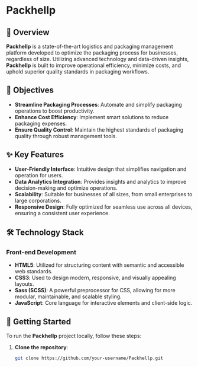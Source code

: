 # Packhellp

## 📝 Overview
**Packhellp** is a state-of-the-art logistics and packaging management platform developed to optimize the packaging process for businesses, regardless of size. Utilizing advanced technology and data-driven insights, **Packhellp** is built to improve operational efficiency, minimize costs, and uphold superior quality standards in packaging workflows.

## 🎯 Objectives
- **Streamline Packaging Processes**: Automate and simplify packaging operations to boost productivity.
- **Enhance Cost Efficiency**: Implement smart solutions to reduce packaging expenses.
- **Ensure Quality Control**: Maintain the highest standards of packaging quality through robust management tools.

## ✨ Key Features
- **User-Friendly Interface**: Intuitive design that simplifies navigation and operation for users.
- **Data Analytics Integration**: Provides insights and analytics to improve decision-making and optimize operations.
- **Scalability**: Suitable for businesses of all sizes, from small enterprises to large corporations.
- **Responsive Design**: Fully optimized for seamless use across all devices, ensuring a consistent user experience.

## 🛠 Technology Stack
### Front-end Development
- **HTML5**: Utilized for structuring content with semantic and accessible web standards.
- **CSS3**: Used to design modern, responsive, and visually appealing layouts.
- **Sass (SCSS)**: A powerful preprocessor for CSS, allowing for more modular, maintainable, and scalable styling.
- **JavaScript**: Core language for interactive elements and client-side logic.

## 🚀 Getting Started
To run the **Packhellp** project locally, follow these steps:

1. **Clone the repository**:
   ```bash
   git clone https://github.com/your-username/Packhellp.git
